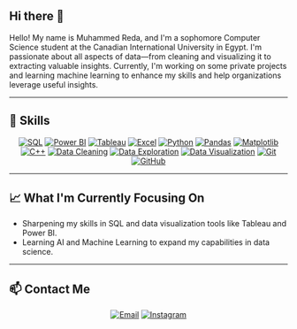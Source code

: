 ## Hi there 👋


Hello! My name is Muhammed Reda, and I'm a sophomore Computer Science student at the Canadian International University in Egypt. I'm passionate about all aspects of data—from cleaning and visualizing it to extracting valuable insights. Currently, I'm working on some private projects and learning machine learning to enhance my skills and help organizations leverage useful insights.

---

## 🔧 Skills

<p align="center">
  <a href="https://www.sqlite.org/" target="_blank"><img src="https://img.shields.io/badge/SQL-4479A1?style=for-the-badge&logo=sqlite&logoColor=white" alt="SQL"/></a>
  <a href="https://powerbi.microsoft.com/" target="_blank"><img src="https://img.shields.io/badge/Power%20BI-F2C94C?style=for-the-badge&logo=powerbi&logoColor=black" alt="Power BI"/></a>
  <a href="https://www.tableau.com/" target="_blank"><img src="https://img.shields.io/badge/Tableau-E97627?style=for-the-badge&logo=tableau&logoColor=white" alt="Tableau"/></a>
  <a href="https://www.microsoft.com/en-us/microsoft-365/excel" target="_blank"><img src="https://img.shields.io/badge/Excel-217346?style=for-the-badge&logo=microsoft-excel&logoColor=white" alt="Excel"/></a>
  <a href="https://www.python.org/" target="_blank"><img src="https://img.shields.io/badge/Python-3776AB?style=for-the-badge&logo=python&logoColor=white" alt="Python"/></a>
  <a href="https://pandas.pydata.org/" target="_blank"><img src="https://img.shields.io/badge/Pandas-150458?style=for-the-badge&logo=pandas&logoColor=white" alt="Pandas"/></a>
  <a href="https://matplotlib.org/" target="_blank"><img src="https://img.shields.io/badge/Matplotlib-005C7F?style=for-the-badge&logo=matplotlib&logoColor=white" alt="Matplotlib"/></a>
  <a href="https://en.wikipedia.org/wiki/C%2B%2B" target="_blank"><img src="https://img.shields.io/badge/C%2B%2B-00599C?style=for-the-badge&logo=c%2B%2B&logoColor=white" alt="C++"/></a>
  <a href="https://en.wikipedia.org/wiki/Data_cleansing" target="_blank"><img src="https://img.shields.io/badge/Data%20Cleaning-4A90E2?style=for-the-badge&logo=data&logoColor=white" alt="Data Cleaning"/></a>
  <a href="https://en.wikipedia.org/wiki/Exploratory_data_analysis" target="_blank"><img src="https://img.shields.io/badge/Data%20Exploration-7ED321?style=for-the-badge&logo=data&logoColor=white" alt="Data Exploration"/></a>
  <a href="https://en.wikipedia.org/wiki/Data_visualization" target="_blank"><img src="https://img.shields.io/badge/Data%20Visualization-FF6F61?style=for-the-badge&logo=data&logoColor=white" alt="Data Visualization"/></a>
  <a href="https://git-scm.com/" target="_blank"><img src="https://img.shields.io/badge/Git-F05032?style=for-the-badge&logo=git&logoColor=white" alt="Git"/></a>
  <a href="https://github.com/" target="_blank"><img src="https://img.shields.io/badge/GitHub-181717?style=for-the-badge&logo=github&logoColor=white" alt="GitHub"/></a>
</p>

---

## 📈 What I'm Currently Focusing On
- Sharpening my skills in SQL and data visualization tools like Tableau and Power BI.
- Learning AI and Machine Learning to expand my capabilities in data science.

---

## 📫 Contact Me

<p align="center">
  <a href="mailto:muhammedreda05@gmail.com"><img src="https://img.shields.io/badge/Email-D14836?style=for-the-badge&logo=gmail&logoColor=white" alt="Email"/></a>
  <a href="https://www.instagram.com/muhammed_rreda_/"><img src="https://img.shields.io/badge/Instagram-E4405F?style=for-the-badge&logo=instagram&logoColor=white" alt="Instagram"/></a>
</p>
